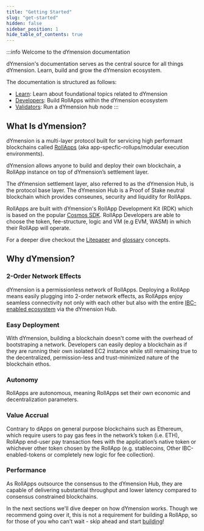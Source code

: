 ```yaml
---
title: "Getting Started"
slug: "get-started"
hidden: false
sidebar_position: 1
hide_table_of_contents: true
---
```


:::info Welcome to the dYmension documentation

dYmension's documentation serves as the central source for all things dYmension. Learn, build and grow the dYmension ecosystem.

The documentation is structured as follows:

- [Learn](/docs/learn/modular-intro.md): Learn about foundational topics related to dYmension
- [Developers](/docs/developers/getting-started/intro.md): Build RollApps within the dYmension ecosystem
- [Validators](/docs/validators/full-node/index.md): Run a dYmension hub node
:::

## What Is dYmension?

dYmension is a multi-layer protocol built for servicing high performant blockchains called [RollApps](/docs/learn/rollapps.md) (aka app-specfic-rollups/modular execution environments).

dYmension allows anyone to build and deploy their own blockchain, a RollApp instance on top of dYmension’s settlement layer.

The dYmension settlement layer, also referred to as the dYmension Hub, is the protocol base layer. The dYmension Hub is a Proof of Stake neutral blockchain which provides conseunes, security and liquidity for RollApps.

RollApps are built with dYmension's RollApp Development Kit (RDK) which is based on the popular [Cosmos SDK](https://docs.cosmos.network/). RollApp Developers are able to choose the token, fee-structure, logic and VM (e.g EVM, WASM) in which their RollApp will operate.

For a deeper dive checkout the [Litepaper](/docs/dymension-litepaper/index.md) and [glossary](/docs/reference/glossary.md) concepts.

## Why dYmension?

### 2-Order Network Effects

dYmension is a permissionless network of RollApps. Deploying a RollApp means easily plugging into 2-order network effects, as RollApps enjoy seamless connectivity not only with each other but also with the entire [IBC-enabled ecosystem](https://mapofzones.com/) via the dYmension Hub.

### Easy Deployment

With dYmension, building a blockchain doesn't come with the overhead of bootstraping a network.
Developers can easily deploy a blockchain as if they are running their own isolated EC2 instance while still remaining true to the decentralized, permission-less and trust-minimized nature of the blockchain ethos.

### Autonomy

RollApps are autonomous, meaning RollApps set their own economic and decentralization parameters.

### Value Accrual

Contrary to dApps on general purpose blockchains such as Ethereum, which require users to pay gas fees in the network’s token (i.e. ETH), RollApp end-user pay transaction fees with the application’s native token or whichever other token chosen by the RollApp (e.g. stablecoins, Other IBC-enabled-tokens or completely new logic for fee collection).

### Performance

As RollApps outsource the consensus to the dYmension Hub, they are capable of delivering substantial throughput and lower latency compared to consensus constrained blockchains.

In the next sections we'll dive deeper on how dYmension works. Though we recommend going over it, this is not a requirement for building a RollApp, so for those of you who can't wait - skip ahead and start [building](/docs/developers/checkers-rollapp/index.md)!
